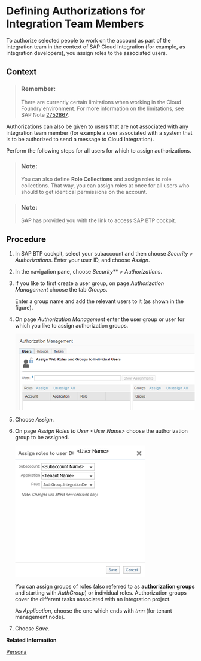 <!-- loio3ec767915f4b4cf894413971c8376ca5 -->

# Defining Authorizations for Integration Team Members

To authorize selected people to work on the account as part of the integration team in the context of SAP Cloud Integration \(for example, as integration developers\), you assign roles to the associated users.



## Context

> ### Remember:  
> There are currently certain limitations when working in the Cloud Foundry environment. For more information on the limitations, see SAP Note [2752867](https://me.sap.com/notes/2752867).

Authorizations can also be given to users that are not associated with any integration team member \(for example a user associated with a system that is to be authorized to send a message to Cloud Integration\).

Perform the following steps for all users for which to assign authorizations.

> ### Note:  
> You can also define **Role Collections** and assign roles to role collections. That way, you can assign roles at once for all users who should to get identical permissions on the account.

> ### Note:  
> SAP has provided you with the link to access SAP BTP cockpit.



## Procedure

1.  In SAP BTP cockpit, select your subaccount and then choose *Security* \> *Authorizations*. Enter your user ID, and choose *Assign*.

2.  In the navigation pane, choose *Security*** \> *Authorizations*.

3.  If you like to first create a user group, on page *Authorization Management* choose the tab *Groups*.

    Enter a group name and add the relevant users to it \(as shown in the figure\).

4.  On page *Authorization Management* enter the user group or user for which you like to assign authorization groups.

    ![](images/Authorization_Group_Assignment_1b154e9.png)

5.  Choose *Assign*.

6.  On page *Assign Roles to User <User Name\>* choose the authorization group to be assigned.

    ![](images/Assign_AuthGroup_5bd95f1.png)

    You can assign groups of roles \(also referred to as **authorization groups** and starting with *AuthGroup*\) or individual roles. Authorization groups cover the different tasks associated with an integration project.

    As *Application*, choose the one which ends with *tmn* \(for tenant management node\).

7.  Choose *Save*.


**Related Information**  


[Persona](../SecurityNeo/persona-2937e5c.md "When you perform user management tasks using SAP BTP SAP BTP cockpit, you find a set of predefined roles that you can assign to users of the account. According to the main tasks associated with integration projects, these roles are associated to certain persona relevant for an integration project.")

 <?sap-ot O2O class="- topic/link " href="289ef3f8cfad442ea86fe0d5ddad8c42.xml" text="" desc="" xtrc="link:2" xtrf="file:/home/builder/src/dita-all/cdo1688560638547/loio3268cb35959d4b368fb49de861bfe8a1_en-US/src/content/localization/en-us/3ec767915f4b4cf894413971c8376ca5.xml" ?> 

